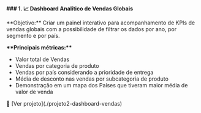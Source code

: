**### 1. 📈 Dashboard Analítico de Vendas Globais**

\*\*Objetivo:\*\* Criar um painel interativo para acompanhamento de KPIs de vendas globais com a possibilidade de filtrar os dados por ano, por segmento e por país.  

**\*\*Principais métricas:\*\***

* Valor total de Vendas
* Vendas por categoria de produto
* Vendas por país considerando a prioridade de entrega
* Média de desconto nas vendas por subcategoria de produto
* Demonstração em um mapa dos Países que tiveram maior média de valor de venda



📁 \[Ver projeto](./projeto2-dashboard-vendas)